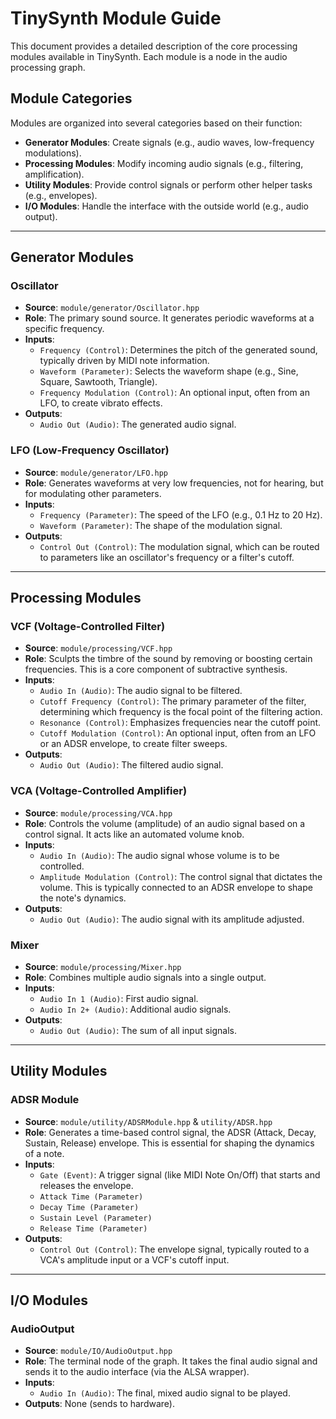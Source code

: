 # TinySynth Module Guide

This document provides a detailed description of the core processing modules available in TinySynth. Each module is a node in the audio processing graph.

## Module Categories

Modules are organized into several categories based on their function:

*   **Generator Modules**: Create signals (e.g., audio waves, low-frequency modulations).
*   **Processing Modules**: Modify incoming audio signals (e.g., filtering, amplification).
*   **Utility Modules**: Provide control signals or perform other helper tasks (e.g., envelopes).
*   **I/O Modules**: Handle the interface with the outside world (e.g., audio output).

---

## Generator Modules

### Oscillator

*   **Source**: `module/generator/Oscillator.hpp`
*   **Role**: The primary sound source. It generates periodic waveforms at a specific frequency.
*   **Inputs**:
    *   `Frequency (Control)`: Determines the pitch of the generated sound, typically driven by MIDI note information.
    *   `Waveform (Parameter)`: Selects the waveform shape (e.g., Sine, Square, Sawtooth, Triangle).
    *   `Frequency Modulation (Control)`: An optional input, often from an LFO, to create vibrato effects.
*   **Outputs**:
    *   `Audio Out (Audio)`: The generated audio signal.

### LFO (Low-Frequency Oscillator)

*   **Source**: `module/generator/LFO.hpp`
*   **Role**: Generates waveforms at very low frequencies, not for hearing, but for modulating other parameters.
*   **Inputs**:
    *   `Frequency (Parameter)`: The speed of the LFO (e.g., 0.1 Hz to 20 Hz).
    *   `Waveform (Parameter)`: The shape of the modulation signal.
*   **Outputs**:
    *   `Control Out (Control)`: The modulation signal, which can be routed to parameters like an oscillator's frequency or a filter's cutoff.

---

## Processing Modules

### VCF (Voltage-Controlled Filter)

*   **Source**: `module/processing/VCF.hpp`
*   **Role**: Sculpts the timbre of the sound by removing or boosting certain frequencies. This is a core component of subtractive synthesis.
*   **Inputs**:
    *   `Audio In (Audio)`: The audio signal to be filtered.
    *   `Cutoff Frequency (Control)`: The primary parameter of the filter, determining which frequency is the focal point of the filtering action.
    *   `Resonance (Control)`: Emphasizes frequencies near the cutoff point.
    *   `Cutoff Modulation (Control)`: An optional input, often from an LFO or an ADSR envelope, to create filter sweeps.
*   **Outputs**:
    *   `Audio Out (Audio)`: The filtered audio signal.

### VCA (Voltage-Controlled Amplifier)

*   **Source**: `module/processing/VCA.hpp`
*   **Role**: Controls the volume (amplitude) of an audio signal based on a control signal. It acts like an automated volume knob.
*   **Inputs**:
    *   `Audio In (Audio)`: The audio signal whose volume is to be controlled.
    *   `Amplitude Modulation (Control)`: The control signal that dictates the volume. This is typically connected to an ADSR envelope to shape the note's dynamics.
*   **Outputs**:
    *   `Audio Out (Audio)`: The audio signal with its amplitude adjusted.

### Mixer

*   **Source**: `module/processing/Mixer.hpp`
*   **Role**: Combines multiple audio signals into a single output.
*   **Inputs**:
    *   `Audio In 1 (Audio)`: First audio signal.
    *   `Audio In 2+ (Audio)`: Additional audio signals.
*   **Outputs**:
    *   `Audio Out (Audio)`: The sum of all input signals.

---

## Utility Modules

### ADSR Module

*   **Source**: `module/utility/ADSRModule.hpp` & `utility/ADSR.hpp`
*   **Role**: Generates a time-based control signal, the ADSR (Attack, Decay, Sustain, Release) envelope. This is essential for shaping the dynamics of a note.
*   **Inputs**:
    *   `Gate (Event)`: A trigger signal (like MIDI Note On/Off) that starts and releases the envelope.
    *   `Attack Time (Parameter)`
    *   `Decay Time (Parameter)`
    *   `Sustain Level (Parameter)`
    *   `Release Time (Parameter)`
*   **Outputs**:
    *   `Control Out (Control)`: The envelope signal, typically routed to a VCA's amplitude input or a VCF's cutoff input.

---

## I/O Modules

### AudioOutput

*   **Source**: `module/IO/AudioOutput.hpp`
*   **Role**: The terminal node of the graph. It takes the final audio signal and sends it to the audio interface (via the ALSA wrapper).
*   **Inputs**:
    *   `Audio In (Audio)`: The final, mixed audio signal to be played.
*   **Outputs**: None (sends to hardware).
